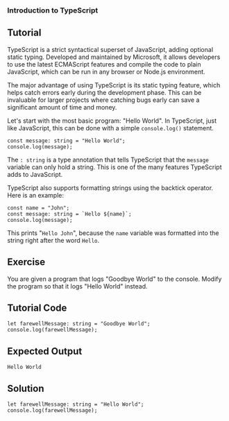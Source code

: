 ### Introduction to TypeScript

Tutorial
-------
TypeScript is a strict syntactical superset of JavaScript, adding optional static typing. Developed and maintained by Microsoft, it allows developers to use the latest ECMAScript features and compile the code to plain JavaScript, which can be run in any browser or Node.js environment.

The major advantage of using TypeScript is its static typing feature, which helps catch errors early during the development phase. This can be invaluable for larger projects where catching bugs early can save a significant amount of time and money.

Let's start with the most basic program: "Hello World". In TypeScript, just like JavaScript, this can be done with a simple `console.log()` statement.

    const message: string = "Hello World";
    console.log(message);

The `: string` is a type annotation that tells TypeScript that the `message` variable can only hold a string. This is one of the many features TypeScript adds to JavaScript.

TypeScript also supports formatting strings using the backtick operator. Here is an example:

    const name = "John";
    const message: string = `Hello ${name}`;
    console.log(message);

This prints "`Hello John`", because the `name` variable was formatted into the string right after the word `Hello`.

Exercise
-------
You are given a program that logs "Goodbye World" to the console. Modify the program so that it logs "Hello World" instead.

Tutorial Code
-------
    let farewellMessage: string = "Goodbye World";
    console.log(farewellMessage);

Expected Output
-------
    Hello World

Solution
-------
    let farewellMessage: string = "Hello World";
    console.log(farewellMessage);
